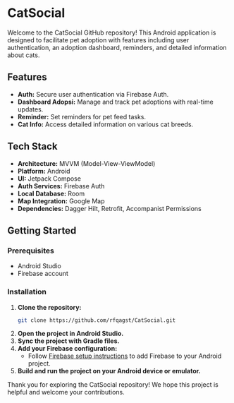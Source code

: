 # CatSocial

Welcome to the CatSocial GitHub repository! This Android application is designed to facilitate pet adoption with features including user authentication, an adoption dashboard, reminders, and detailed information about cats.

## Features

- **Auth:** Secure user authentication via Firebase Auth.
- **Dashboard Adopsi:** Manage and track pet adoptions with real-time updates.
- **Reminder:** Set reminders for pet feed tasks.
- **Cat Info:** Access detailed information on various cat breeds.

## Tech Stack

- **Architecture:** MVVM (Model-View-ViewModel)
- **Platform:** Android
- **UI:** Jetpack Compose
- **Auth Services:** Firebase Auth
- **Local Database:** Room
- **Map Integration:** Google Map
- **Dependencies:** Dagger Hilt, Retrofit, Accompanist Permissions

## Getting Started

### Prerequisites

- Android Studio
- Firebase account

### Installation

1. **Clone the repository:**
   ```bash
   git clone https://github.com/rfqagst/CatSocial.git
   ```
2. **Open the project in Android Studio.**
3. **Sync the project with Gradle files.**
4. **Add your Firebase configuration:**
   - Follow [Firebase setup instructions](https://firebase.google.com/docs/android/setup) to add Firebase to your Android project.
5. **Build and run the project on your Android device or emulator.**

Thank you for exploring the CatSocial repository! We hope this project is helpful and welcome your contributions.
